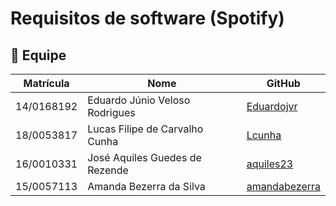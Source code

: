 # Requisitos de software (Spotify)

## 🔵  Equipe

|Matrícula|Nome|GitHub|
|---------|---------|---------------|
14/0168192|Eduardo Júnio Veloso Rodrigues |[Eduardojvr](https://github.com/Eduardojvr)
18/0053817|Lucas Filipe de Carvalho Cunha  |[Lcunha](https://github.com/Lcunha)
16/0010331|José Aquiles Guedes de Rezende|[aquiles23](https://github.com/aquiles23)
15/0057113|Amanda Bezerra da Silva|[amandabezerra](https://github.com/amandabezerra)






